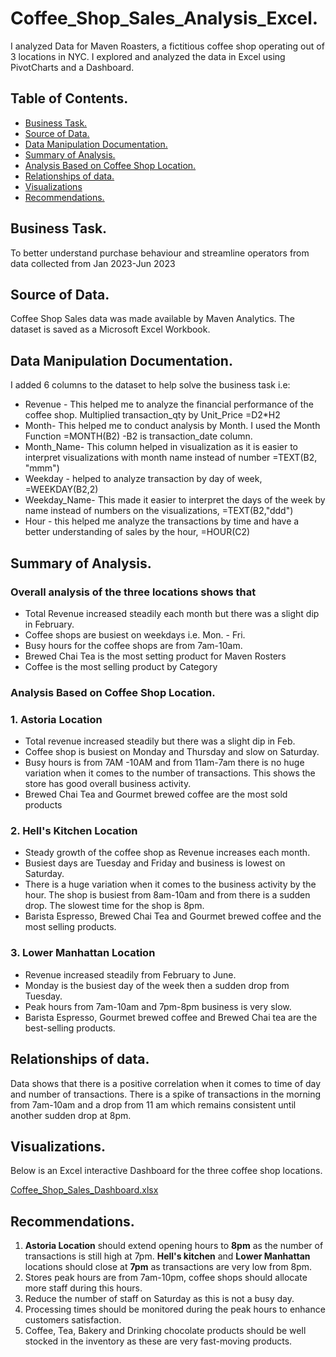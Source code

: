 # Coffee_Shop_Sales_Analysis_Excel.

I analyzed Data for Maven Roasters, a fictitious coffee shop operating out of 3 locations in NYC. I explored and analyzed the data in Excel using PivotCharts and a Dashboard.

## Table of Contents.
- [Business Task.](#business-task)
- [Source of Data.](source-of-data)
- [Data Manipulation Documentation.](data-manipulation-documentation)
- [Summary of Analysis.](summary-of-analysis)
- [Analysis Based on Coffee Shop Location.](analysis-based-on-coffee-Shop-location)
- [Relationships of data.](relationships-of-data)
- [Visualizations](visualizations)
- [Recommendations.](recommendations)
  
## Business Task.  
To better understand purchase behaviour and streamline operators from data collected from Jan 2023-Jun 2023

## Source of Data.
Coffee Shop Sales data was made available by Maven Analytics. The dataset is saved as a Microsoft Excel Workbook.

## Data Manipulation Documentation.
I added 6 columns to the dataset to help solve the business task i.e:
- Revenue - This helped me to analyze the financial performance of the coffee shop. Multiplied transaction_qty by Unit_Price  =D2*H2
- Month- This helped me to conduct analysis by Month. I used the Month Function =MONTH(B2) -B2 is transaction_date column.
- Month_Name- This column helped in visualization as it is easier to interpret visualizations with month name instead of number =TEXT(B2, "mmm")
- Weekday - helped to analyze transaction by day of week, =WEEKDAY(B2,2) 
- Weekday_Name- This made it easier to interpret the days of the week by name instead of numbers on the visualizations, =TEXT(B2,"ddd")
- Hour - this helped me analyze the transactions by time and have a better understanding of sales by the hour, =HOUR(C2)

## Summary of Analysis.

### Overall analysis of the three locations shows that
- Total Revenue increased steadily each month but there was a slight dip in February.
- Coffee shops are busiest on weekdays i.e. Mon. - Fri.
- Busy hours for the coffee shops are from 7am-10am.
- Brewed Chai Tea is the most setting product for Maven Rosters 
- Coffee is the most selling product by Category
 
### Analysis Based on Coffee Shop Location.
### 1. Astoria Location
- Total revenue increased steadily but there was a slight dip in Feb.
- Coffee shop is busiest on Monday and Thursday and slow on Saturday.
- Busy hours is from 7AM -10AM and from 11am-7am there is no huge variation when it comes to the number of transactions. This shows the store has good overall business activity.
- Brewed Chai Tea and Gourmet brewed coffee are the most sold products

### 2. Hell's Kitchen Location
- Steady growth of the coffee shop as Revenue increases each month.
- Busiest days are Tuesday and Friday and business is lowest on Saturday.
- There is a huge variation when it comes to the business activity by the hour. The shop is busiest from 8am-10am and from there is a sudden drop. The slowest time for the shop is 8pm.
- Barista Espresso, Brewed Chai Tea and Gourmet brewed coffee and the most selling products.
 
### 3. Lower Manhattan Location
- Revenue increased steadily from February to June.
- Monday is the busiest day of the week then a sudden drop from Tuesday.
- Peak hours from 7am-10am and 7pm-8pm business is very slow.
- Barista Espresso, Gourmet brewed coffee and Brewed Chai tea are the best-selling products.

## Relationships of data.
Data shows that there is a positive correlation when it comes to time of day and number of transactions. There is a spike of transactions in the morning from 7am-10am and a drop from 11 am which remains consistent until another sudden drop at 8pm.


## Visualizations.
Below is an Excel interactive Dashboard for the three coffee shop locations. 

[Coffee_Shop_Sales_Dashboard.xlsx](https://github.com/emychela/Coffee_Shop_Sales_Analysis_Excel/files/15200836/Coffee_Shop_Sales_Dashboard.xlsx)


## Recommendations.
1. **Astoria Location** should extend opening hours to **8pm** as the number of transactions is still high at 7pm.
**Hell's kitchen** and **Lower Manhattan** locations should close at **7pm** as transactions are very low from 8pm.
3. Stores peak hours are from 7am-10pm, coffee shops should allocate more staff during this
hours.
4. Reduce the number of staff on Saturday as this is not a busy day.
5. Processing times should be monitored during the peak hours to enhance customers satisfaction.
6. Coffee, Tea, Bakery and Drinking chocolate products should be well stocked in the inventory as these are very fast-moving products. 
